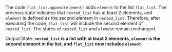 The code `flat_list.append(element)` adds `element` to the list `flat_list`. The previous state indicates that `nested_list` has at least 2 elements, and `element` is defined as the second element in `nested_list`. Therefore, after executing the code, `flat_list` will include the second element of `nested_list`. The states of `nested_list` and `element` remain unchanged. 

Output State: **`nested_list` is a list with at least 2 elements, `element` is the second element in the list, and `flat_list` now includes `element`.**